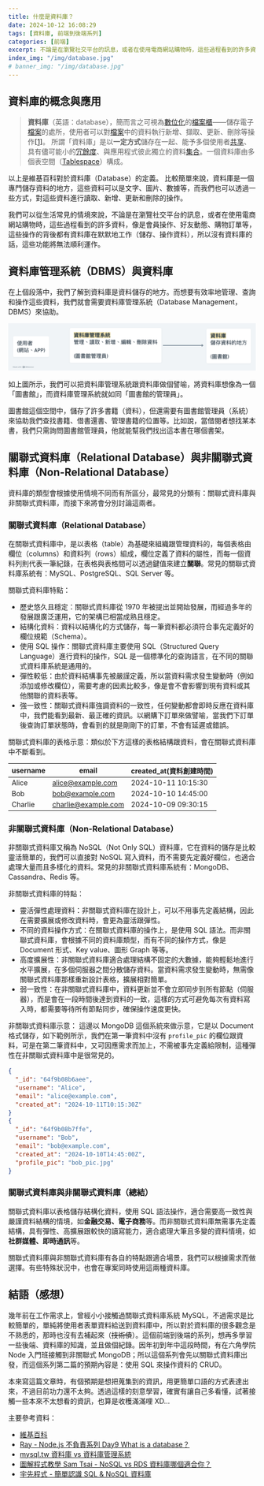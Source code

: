 ```yaml
---
title: 什麼是資料庫？
date: 2024-10-12 16:08:29
tags: [資料庫, 前端到後端系列]
categories: [前端]
excerpt: 不論是在瀏覽社交平台的訊息，或者在使用電商網站購物時，這些過程看到的許多資料，像是會員操作、好友動態、購物訂單等，這些操作的背後都有資料庫在默默地工作...
index_img: "/img/database.jpg"
# banner_img: "/img/database.jpg"
---
```


## 資料庫的概念與應用

> **資料庫**（英語：database），簡而言之可視為[數位化](https://zh.wikipedia.org/wiki/%E6%95%B0%E5%AD%97%E5%8C%96)的[檔案櫃](https://zh.wikipedia.org/wiki/%E6%A1%A3%E6%A1%88%E6%9F%9C)——儲存電子[檔案](https://zh.wikipedia.org/wiki/%E6%AA%94%E6%A1%88)的處所，使用者可以對[檔案](https://zh.wikipedia.org/wiki/%E6%AA%94%E6%A1%88)中的資料執行新增、擷取、更新、刪除等操作[[1]](https://zh.wikipedia.org/zh-tw/%E6%95%B0%E6%8D%AE%E5%BA%93#cite_note-1)。
> 所謂「資料庫」是以**一定方式**儲存在一起、能予多個使用者[共享](https://zh.wikipedia.org/wiki/%E5%85%B1%E4%BA%AB)、具有儘可能小的[冗餘度](https://zh.wikipedia.org/wiki/%E6%95%B0%E6%8D%AE%E5%86%97%E4%BD%99)、與應用程式彼此獨立的資料[集合](<https://zh.wikipedia.org/wiki/%E9%9B%86%E5%90%88_(%E8%AE%A1%E7%AE%97%E6%9C%BA%E7%A7%91%E5%AD%A6)>)。一個資料庫由多個表空間（[Tablespace](https://zh.wikipedia.org/wiki/Tablespace)）構成。

以上是維基百科對於資料庫（Database）的定義。
比較簡單來說，資料庫是一個專門儲存資料的地方，這些資料可以是文字、圖片、數據等，而我們也可以透過一些方式，對這些資料進行讀取、新增、更新和刪除的操作。

我們可以從生活常見的情境來說，不論是在瀏覽社交平台的訊息，或者在使用電商網站購物時，這些過程看到的許多資料，像是會員操作、好友動態、購物訂單等，這些操作的背後都有資料庫在默默地工作（儲存、操作資料），所以沒有資料庫的話，這些功能將無法順利運作。

## 資料庫管理系統（DBMS）與資料庫

在上個段落中，我們了解到資料庫是資料儲存的地方。而想要有效率地管理、查詢和操作這些資料，我們就會需要資料庫管理系統（Database Management，DBMS）來協助。

![資料庫管理系統(DBMS)與資料庫譬喻](/img/what-database-1.png)

如上圖所示，我們可以把資料庫管理系統跟資料庫做個譬喻，將資料庫想像為一個「圖書館」，而資料庫管理系統就如同「圖書館的管理員」。

圖書館這個空間中，儲存了許多書籍（資料），但還需要有圖書館管理員（系統）來協助我們查找書籍、借書還書、管理書籍的位置等。比如說，當借閱者想找某本書，我們只需詢問圖書館管理員，他就能幫我們找出這本書在哪個書架。

## 關聯式資料庫（Relational Database）與非關聯式資料庫（Non-Relational Database）

資料庫的類型會根據使用情境不同而有所區分，最常見的分類有：關聯式資料庫與非關聯式資料庫，而接下來將會分別討論這兩者。

### 關聯式資料庫（Relational Database）

在關聯式資料庫中，是以表格（table）為基礎來組織跟管理資料的，每個表格由欄位（columns）和資料列（rows）組成，欄位定義了資料的屬性，而每一個資料列則代表一筆紀錄，在表格與表格間可以透過鍵值來建立**關聯**。常見的關聯式資料庫系統有：MySQL、PostgreSQL、SQL Server 等。

關聯式資料庫特點：

- 歷史悠久且穩定：關聯式資料庫從 1970 年被提出並開始發展，而經過多年的發展跟廣泛運用，它的架構已相當成熟且穩定。
- 結構化資料：資料以結構化的方式儲存，每一筆資料都必須符合事先定義好的欄位規範（Schema）。
- 使用 SQL 操作：關聯式資料庫主要使用 SQL（Structured Query Language）進行資料的操作，SQL 是一個標準化的查詢語言，在不同的關聯式資料庫系統是通用的。
- 彈性較低：由於資料結構事先被嚴謹定義，所以當資料需求發生變動時（例如添加或修改欄位），需要考慮的因素比較多，像是會不會影響到現有資料或其他關聯的資料表等。
- 強一致性：關聯式資料庫強調資料的一致性，任何變動都會即時反應在資料庫中，我們能看到最新、最正確的資訊。以網購下訂單來做譬喻，當我們下訂單後查詢訂單狀態時，會看到的就是剛剛下的訂單，不會有延遲或錯誤。

關聯式資料庫的表格示意：類似於下方這樣的表格結構跟資料，會在關聯式資料庫中不斷看到。

| username | email               | created_at(資料創建時間) |
| -------- | ------------------- | ------------------------ |
| Alice    | alice@example.com   | 2024-10-11 10:15:30      |
| Bob      | bob@example.com     | 2024-10-10 14:45:00      |
| Charlie  | charlie@example.com | 2024-10-09 09:30:15      |

### 非關聯式資料庫（Non-Relational Database）

非關聯式資料庫又稱為 NoSQL（Not Only SQL）資料庫，它在資料的儲存是比較靈活簡單的，我們可以直接對 NoSQL 寫入資料，而不需要先定義好欄位，也適合處理大量而且多樣化的資料。常見的非關聯式資料庫系統有：MongoDB、Cassandra、Redis 等。

非關聯式資料庫的特點：

- 靈活彈性處理資料：非關聯式資料庫在設計上，可以不用事先定義結構，因此在需要擴展或修改資料時，會更為靈活跟彈性。
- 不同的資料操作方式：在關聯式資料庫的操作上，是使用 SQL 語法。而非關聯式資料庫，會根據不同的資料庫類型，而有不同的操作方式，像是 Document 形式、Key value、圖形 Graph 等等。
- 高度擴展性：非關聯式資料庫適合處理結構不固定的大數據，能夠輕鬆地進行水平擴展，在多個伺服器之間分散儲存資料。當資料需求發生變動時，無需像關聯式資料庫那樣重新設計表格，擴展相對簡單。
- 弱一致性：在非關聯式資料庫中，資料更新並不會立即同步到所有節點（伺服器），而是會在一段時間後達到資料的一致，這樣的方式可避免每次有資料寫入時，都需要等待所有節點同步，確保操作速度更快。

非關聯式資料庫示意：
這邊以 MongoDB 這個系統來做示意，它是以 Document 格式儲存，如下範例所示，我們在第一筆資料中沒有 `profile_pic` 的欄位跟資料，可是在第二筆資料中，又可因應需求而加上，不需被事先定義給限制，這種彈性在非關聯式資料庫中是很常見的。

```json
{
  "_id": "64f9b08b6aee",
  "username": "Alice",
  "email": "alice@example.com",
  "created_at": "2024-10-11T10:15:30Z"
}
{
  "_id": "64f9b08b7ffe",
  "username": "Bob",
  "email": "bob@example.com",
  "created_at": "2024-10-10T14:45:00Z",
  "profile_pic": "bob_pic.jpg"
}

```

### 關聯式資料庫與非關聯式資料庫（總結）

關聯式資料庫以表格儲存結構化資料，使用 SQL 語法操作，適合需要高一致性與嚴謹資料結構的情境，如**金融交易、電子商務**等。而非關聯式資料庫無需事先定義結構，具有彈性、高擴展跟較快的讀寫能力，適合處理大筆且多變的資料情境，如**社群媒體、即時通訊**等。

關聯式資料庫與非關聯式資料庫有各自的特點跟適合場景，我們可以根據需求而做選擇。有些特殊狀況中，也會在專案同時使用這兩種資料庫。

## 結語（感想）

幾年前在工作需求上，曾經小小接觸過關聯式資料庫系統 MySQL，不過需求是比較簡單的，單純將使用者表單資料給送到資料庫中，所以對於資料庫的很多觀念是不熟悉的，那時也沒有去補起來（~~技術債~~）。這個前端到後端的系列，想再多學習一些後端、資料庫的知識，並且做個紀錄。因年初到年中這段時間，有在六角學院 Node 入門班接觸到非關聯式 MongoDB；所以這個系列會先以關聯式資料庫出發，而這個系列第二篇的預期內容是：使用 SQL 來操作資料的 CRUD。

本來寫這篇文章時，有個預期是想把蒐集到的資訊，用更簡單口語的方式表達出來，不過目前功力還不太夠。透過這樣的刻意學習，確實有讓自己多看懂，試著接觸一些本來不太想看的資訊，也算是收穫滿滿哩 XD...

主要參考資料：

- [維基百科](https://zh.wikipedia.org/zh-tw/%E6%95%B0%E6%8D%AE%E5%BA%93)
- [Ray - Node.js 不負責系列 Day9 What is a database？](https://ithelp.ithome.com.tw/m/articles/10318313)
- [mysql.tw 資料庫 vs 資料庫管理系統](https://arc.net/l/quote/zxcgbzcm)
- [圖解程式教學 Sam Tsai - NoSQL vs RDS 資料庫哪個適合你？](https://www.youtube.com/watch?v=S8AiU1GZByE&ab_channel=%E5%9C%96%E8%A7%A3%E7%A8%8B%E5%BC%8F%E6%95%99%E5%AD%B8SamTsai)
- [宇先程式 - 簡單認識 SQL & NoSQL 資料庫](https://www.youtube.com/watch?v=AbDh-ky8pbk&ab_channel=%E5%AE%87%E5%85%88%E7%A8%8B%E5%BC%8F)
